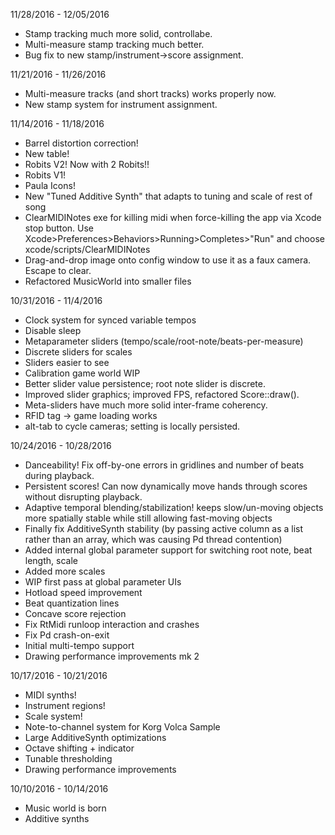 11/28/2016 - 12/05/2016
* Stamp tracking much more solid, controllabe.
* Multi-measure stamp tracking much better.
* Bug fix to new stamp/instrument->score assignment.

11/21/2016 - 11/26/2016
* Multi-measure tracks (and short tracks) works properly now.
* New stamp system for instrument assignment.

11/14/2016 - 11/18/2016
* Barrel distortion correction!
* New table!
* Robits V2! Now with 2 Robits!!
* Robits V1!
* Paula Icons!
* New "Tuned Additive Synth" that adapts to tuning and scale of rest of song
* ClearMIDINotes exe for killing midi when force-killing the app via Xcode stop button.
    Use Xcode>Preferences>Behaviors>Running>Completes>"Run" and choose xcode/scripts/ClearMIDINotes
* Drag-and-drop image onto config window to use it as a faux camera. Escape to clear.
* Refactored MusicWorld into smaller files

10/31/2016 - 11/4/2016
* Clock system for synced variable tempos
* Disable sleep
* Metaparameter sliders (tempo/scale/root-note/beats-per-measure)
* Discrete sliders for scales
* Sliders easier to see
* Calibration game world WIP
* Better slider value persistence; root note slider is discrete.
* Improved slider graphics; improved FPS, refactored Score::draw().
* Meta-sliders have much more solid inter-frame coherency.
* RFID tag -> game loading works
* alt-tab to cycle cameras; setting is locally persisted.

10/24/2016 - 10/28/2016
* Danceability! Fix off-by-one errors in gridlines and number of beats during playback.
* Persistent scores!
    Can now dynamically move hands through scores without disrupting playback.
* Adaptive temporal blending/stabilization!
    keeps slow/un-moving objects more spatially stable
    while still allowing fast-moving objects
* Finally fix AdditiveSynth stability
   (by passing active column as a list rather than an array, which was causing Pd thread contention)
* Added internal global parameter support for switching root note, beat length, scale
* Added more scales
* WIP first pass at global parameter UIs
* Hotload speed improvement
* Beat quantization lines
* Concave score rejection
* Fix RtMidi runloop interaction and crashes
* Fix Pd crash-on-exit
* Initial multi-tempo support
* Drawing performance improvements mk 2


10/17/2016 - 10/21/2016
* MIDI synths!
* Instrument regions!
* Scale system!
* Note-to-channel system for Korg Volca Sample
* Large AdditiveSynth optimizations
* Octave shifting + indicator
* Tunable thresholding
* Drawing performance improvements

10/10/2016 - 10/14/2016
* Music world is born
* Additive synths
